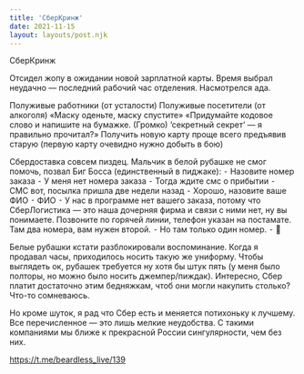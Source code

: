 ```yaml
---
title: 'СберКринж'
date: 2021-11-15
layout: layouts/post.njk
---
```

СберКринж

Отсидел жопу  в ожидании новой зарплатной карты. Время выбрал неудачно — последний рабочий час отделения. Насмотрелся ада.

Полуживые работники (от усталости)
Полуживые посетители (от алкоголя)
«Маску оденьте, маску спустите»
«Придумайте кодовое слово и напишите на бумажке. (Громко) ‘секретный секрет’ — я правильно прочитал?»
Получить новую карту проще всего предъявив старую (первую карту очевидно нужно добыть в бою)

Сбердоставка совсем пиздец. Мальчик в белой рубашке не смог помочь, позвал Биг Босса (единственный в пиджаке):
 ⁃ Назовите номер заказа
 ⁃ У меня нет номера заказа
 ⁃ Тогда ждите смс о прибытии
 ⁃ СМС вот, посылка пришла две недели назад
 ⁃ Хорошо, назовите ваше ФИО
 ⁃ ФИО
 ⁃ У нас в программе нет вашего заказа, потому что СберЛогистика — это наша дочерняя фирма и связи с ними нет, ну вы понимаете. Позвоните по горячей линии, телефон указан на постамате. Там два номера, вам нужен второй.
 ⁃ Но там только один номер. 
 ⁃ 🗿

Белые рубашки кстати разблокировали воспоминание. Когда я продавал часы, приходилось носить такую же униформу. Чтобы выглядеть ок, рубашек требуется ну хотя бы штук пять (у меня было полторы, но можно было носить джемпер/пиждак). Интересно, Сбер платит достаточно этим бедняжкам, чтоб они могли накупить столько? Что-то сомневаюсь.

Но кроме шуток, я рад что Сбер есть и меняется потихоньку к лучшему. Все перечисленное — это лишь мелкие неудобства. С такими компаниями мы ближе к прекрасной России сингулярности, чем без них.


https://t.me/beardless_live/139